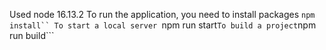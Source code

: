 Used node 16.13.2
To run the application, you need to install packages 
```npm install``
To start a local server
```npm run start```
To build a project
```npm run build```